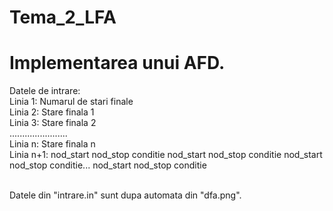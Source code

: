 # Tema_2_LFA
# Implementarea unui AFD.
Datele de intrare: <br/>
Linia 1: Numarul de stari finale <br/>
Linia 2: Stare finala 1 <br/>
Linia 3: Stare finala 2 <br/>
....................... <br/>
Linia n: Stare finala n <br/>
Linia n+1: nod_start nod_stop conditie nod_start nod_stop conditie nod_start nod_stop conditie... nod_start nod_stop conditie <br/> <br/>

Datele din "intrare.in" sunt dupa automata din "dfa.png".
